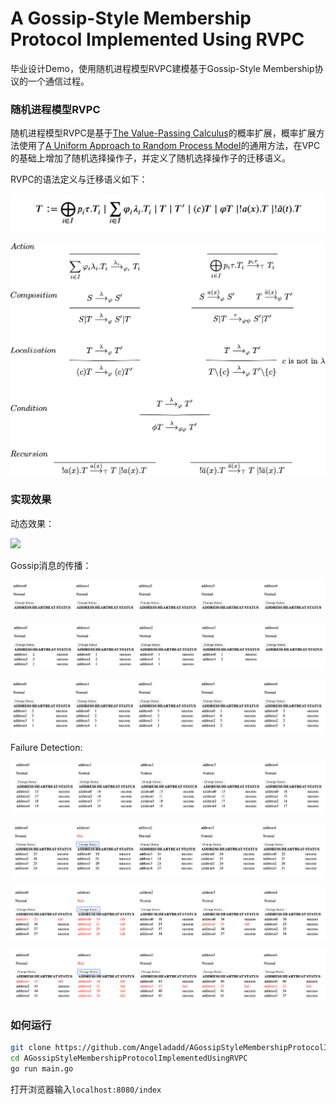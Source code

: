 # A Gossip-Style Membership Protocol Implemented Using RVPC

毕业设计Demo，使用随机进程模型RVPC建模基于Gossip-Style Membership协议的一个通信过程。

### 随机进程模型RVPC

随机进程模型RVPC是基于[The Value-Passing Calculus](https://link.springer.com/chapter/10.1007/978-3-642-39698-4_11)的概率扩展，概率扩展方法使用了[A Uniform Approach to Random Process Model](https://arxiv.org/abs/1906.09541)的通用方法，在VPC的基础上增加了随机选择操作子，并定义了随机选择操作子的迁移语义。

RVPC的语法定义与迁移语义如下：

![](pic/grammar.png)

![](pic/symbolic_sematics.png)

### 实现效果

动态效果：

![](pic/auto.gif)

Gossip消息的传播：

![](pic/4.png)

![](pic/5.png)

![](pic/6.png)

Failure Detection:

![](pic/0.png)

![](pic/1.png)

![](pic/2.png)

![](pic/3.png)

### 如何运行

```bash
git clone https://github.com/Angeladadd/AGossipStyleMembershipProtocolImplementedUsingRVPC.git
cd AGossipStyleMembershipProtocolImplementedUsingRVPC
go run main.go
```
打开浏览器输入```localhost:8080/index``` 



